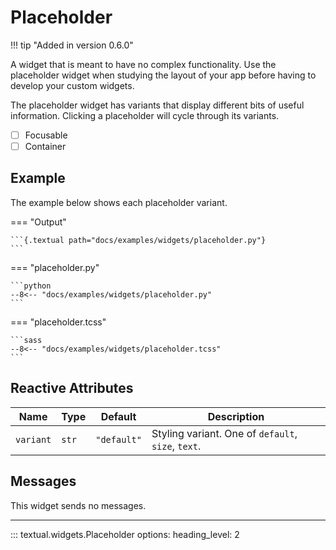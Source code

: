 # Placeholder

!!! tip "Added in version 0.6.0"

A widget that is meant to have no complex functionality.
Use the placeholder widget when studying the layout of your app before having to develop your custom widgets.

The placeholder widget has variants that display different bits of useful information.
Clicking a placeholder will cycle through its variants.

- [ ] Focusable
- [ ] Container

## Example

The example below shows each placeholder variant.

=== "Output"

    ```{.textual path="docs/examples/widgets/placeholder.py"}
    ```

=== "placeholder.py"

    ```python
    --8<-- "docs/examples/widgets/placeholder.py"
    ```

=== "placeholder.tcss"

    ```sass
    --8<-- "docs/examples/widgets/placeholder.tcss"
    ```

## Reactive Attributes

| Name      | Type  | Default     | Description                                        |
| --------- | ----- | ----------- | -------------------------------------------------- |
| `variant` | `str` | `"default"` | Styling variant. One of `default`, `size`, `text`. |


## Messages

This widget sends no messages.

---


::: textual.widgets.Placeholder
    options:
      heading_level: 2
